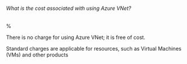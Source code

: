 ###### What is the cost associated with using Azure VNet?

%

There is no charge for using Azure VNet; it is free of cost.

Standard charges are applicable for resources, such as Virtual Machines (VMs) and other products
